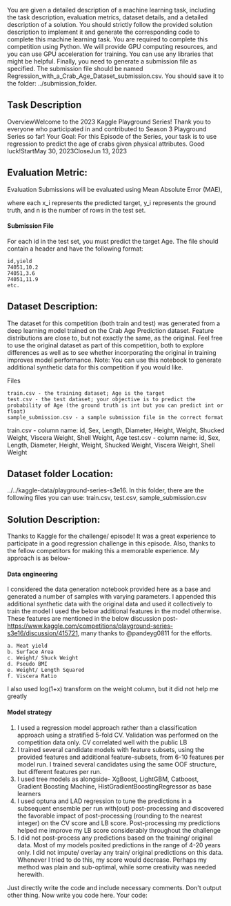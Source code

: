 You are given a detailed description of a machine learning task, including the task description, evaluation metrics, dataset details, and a detailed description of a solution.
You should strictly follow the provided solution description to implement it and generate the corresponding code to complete this machine learning task.
You are required to complete this competition using Python. We will provide GPU computing resources, and you can use GPU acceleration for training.
You can use any libraries that might be helpful.
Finally, you need to generate a submission file as specified. The submission file should be named Regression_with_a_Crab_Age_Dataset_submission.csv. You should save it to the folder: ../submission_folder.

## Task Description
OverviewWelcome to the 2023 Kaggle Playground Series! Thank you to everyone who participated in and contributed to Season 3 Playground Series so far! 
Your Goal: For this Episode of the Series, your task is to use regression to predict the age of crabs given physical attributes. Good luck!StartMay 30, 2023CloseJun 13, 2023

##  Evaluation Metric:
Evaluation
Submissions will be evaluated using Mean Absolute Error (MAE),

where each x_i represents the predicted target, y_i represents the ground truth, and n is the number of rows in the test set.

#### Submission File
For each id in the test set, you must predict the target Age. The file should contain a header and have the following format:

    id,yield
    74051,10.2
    74051,3.6
    74051,11.9
    etc.


##  Dataset Description:
The dataset for this competition (both train and test) was generated from a deep learning model trained on the Crab Age Prediction dataset. Feature distributions are close to, but not exactly the same, as the original. Feel free to use the original dataset as part of this competition, both to explore differences as well as to see whether incorporating the original in training improves model performance.
Note: You can use this notebook to generate additional synthetic data for this competition if you would like.

Files

    train.csv - the training dataset; Age is the target
    test.csv - the test dataset; your objective is to predict the probability of Age (the ground truth is int but you can predict int or float)
    sample_submission.csv - a sample submission file in the correct format

train.csv - column name: id, Sex, Length, Diameter, Height, Weight, Shucked Weight, Viscera Weight, Shell Weight, Age
test.csv - column name: id, Sex, Length, Diameter, Height, Weight, Shucked Weight, Viscera Weight, Shell Weight


## Dataset folder Location: 
../../kaggle-data/playground-series-s3e16. In this folder, there are the following files you can use: train.csv, test.csv, sample_submission.csv

## Solution Description:

Thanks to Kaggle for the challenge/ episode! It was a great experience to participate in a good regression challenge in this episode. Also, thanks to the fellow competitors for making this a memorable experience.
My approach is as below-

#### Data engineering

I considered the data generation notebook provided here as a base and generated a number of samples with varying parameters. I appended this additional synthetic data with the original data and used it collectively to train the model
I used the below additional features in the model otherwise. These features are mentioned in the below discussion post- https://www.kaggle.com/competitions/playground-series-s3e16/discussion/415721, many thanks to @pandeyg0811 for the efforts.

    a. Meat yield
    b. Surface Area
    c. Weight/ Shuck Weight
    d. Pseudo BMI
    e. Weight/ Length Squared
    f. Viscera Ratio

I also used log(1+x) transform on the weight column, but it did not help me greatly

#### Model strategy

1. I used a regression model approach rather than a classification approach using a stratified 5-fold CV. Validation was performed on the competition data only. CV correlated well with the public LB
2. I trained several candidate models with feature subsets, using the provided features and additional feature-subsets, from 6-10 features per model run. I trained several candidates using the same OOF structure, but different features per run.
3. I used tree models as alongside- XgBoost, LightGBM, Catboost, Gradient Boosting Machine, HistGradientBoostingRegressor as base learners
4. I used optuna and LAD regression to tune the predictions in a subsequent ensemble per run with(out) post-processing and discovered the favorable impact of post-processing (rounding to the nearest integer) on the CV score and LB score. Post-processing my predictions helped me improve my LB score considerably throughout the challenge
5. I did not post-process any predictions based on the training/ original data. Most of my models posited predictions in the range of 4-20 years only. I did not impute/ overlay any train/ original predictions on this data. Whenever I tried to do this, my score would decrease. Perhaps my method was plain and sub-optimal, while some creativity was needed herewith.


Just directly write the code and include necessary comments. Don't output other thing. Now write you code here. 
Your code: